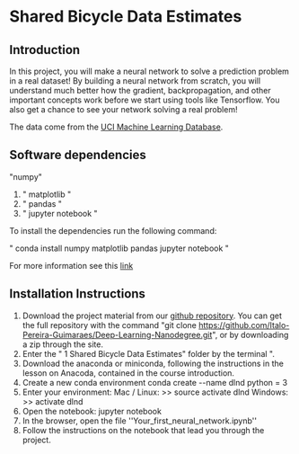 # Shared Bicycle Data Estimates

## Introduction

In this project, you will make a neural network to solve a prediction problem in a real dataset! By building a neural network from scratch, you will understand much better how the gradient, backpropagation, and other important concepts work before we start using tools like Tensorflow. You also get a chance to see your network solving a real problem!

The data come from the [UCI Machine Learning Database](https://archive.ics.uci.edu/ml/datasets/Bike+Sharing+Dataset). 

## Software dependencies

"numpy"
1. " matplotlib "
1. " pandas "
1. " jupyter notebook "

To install the dependencies run the following command:

" conda install numpy matplotlib pandas jupyter notebook "

For more information see this [link](requirements.txt)


## Installation Instructions

1. Download the project material from our [github repository](https://github.com/Italo-Pereira-Guimaraes/Deep-Learning-Nanodegree). You can get the full repository with the command "git clone https://github.com/Italo-Pereira-Guimaraes/Deep-Learning-Nanodegree.git", or by downloading a zip through the site.
1. Enter the " 1 Shared Bicycle Data Estimates" folder by the terminal ".
1. Download the anaconda or miniconda, following the instructions in the lesson on Anacoda, contained in the course introduction.
1. Create a new conda environment
conda create --name dlnd python = 3
1. Enter your environment:
Mac / Linux: >> source activate dlnd
Windows: >> activate dlnd
1. Open the notebook:
jupyter notebook
1. In the browser, open the file ''Your_first_neural_network.ipynb''
1. Follow the instructions on the notebook that lead you through the project.

